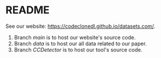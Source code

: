 # README
See our website: https://codeclonedl.github.io/datasets.com/.
1. Branch *main* is to host our website's source code.
2. Branch *data* is to host our all data related to our paper.
3. Branch *CCDetector* is to host our tool's source code.
